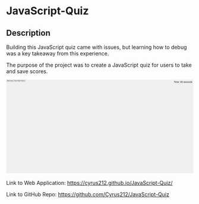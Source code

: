 # JavaScript-Quiz

## Description

Building this JavaScript quiz came with issues, but learning how to debug was a key takeaway from this experience.

The purpose of the project was to create a JavaScript quiz for users to take and save scores.

  ![alt Java Script Quiz Screenshot](assets/images/JavaScriptQuiz.png)

Link to Web Application: https://cyrus212.github.io/JavaScript-Quiz/

Link to GitHub Repo: https://github.com/Cyrus212/JavaScript-Quiz